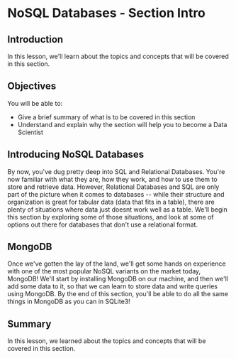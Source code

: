 
# NoSQL Databases - Section Intro

## Introduction

In this lesson, we'll learn about the topics and concepts that will be covered in this section.

## Objectives
You will be able to:
* Give a brief summary of what is to be covered in this section
* Understand and explain why the section will help you to become a Data Scientist


## Introducing NoSQL Databases

By now, you've dug pretty deep into SQL and Relational Databases. You're now familiar with what they are, how they work, and how to use them to store and retrieve data. However, Relational Databases and SQL are only part of the picture when it comes to databases -- while their structure and organization is great for tabular data (data that fits in a table), there are plenty of situations where data just doesnt work well as a table. We'll begin this section by exploring some of those situations, and look at some of options out there for databases that don't use a relational format. 

## MongoDB

Once we've gotten the lay of the land, we'll get some hands on experience with one of the most popular NoSQL variants on the market today, MongoDB! We'll start by installing MongoDB on our machine, and then we'll add some data to it, so that we can learn to store data and write queries using MongoDB. By the end of this section, you'll be able to do all the same things in MongoDB as you can in SQLite3!

## Summary

In this lesson, we learned about the topics and concepts that will be covered in this section. 

